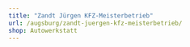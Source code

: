 ```yaml
---
title: "Zandt Jürgen KFZ-Meisterbetrieb"
url: /augsburg/zandt-juergen-kfz-meisterbetrieb/
shop: Autowerkstatt
---
```

